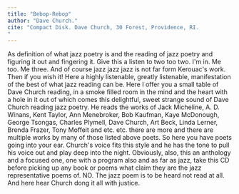 ```yaml
---
title: "Bebop-Rebop"
author: "Dave Church."
cite: "Compact Disk. Dave Church, 30 Forest, Providence, RI.
"
---
```


As definition of what jazz poetry is and the reading of jazz poetry and figuring it out and fingering it. Give this a listen to two too two. I'm in. Me too. Me three. And of course jazz jazz jazz is not far form Kerouac's work. Then if you wish it! Here a highly listenable, greatly listenable, manifestation of the best of what jazz reading can be. Here I offer you a small table of Dave Church reading, in a smoke filled room in the mind and the heart with a hole in it out of which comes this delightful, sweet strange sound of Dave Church reading jazz poetry. He reads the works of Jack Micheline, A. D. Winans, Kent Taylor, Ann Menebroker, Bob Kaufman, Kaye McDonough, George Tsongas, Charles Plymell, Dave Church, Art Beck, Linda Lerner, Brenda Frazer, Tony Moffeit and etc. etc. there are more and there are multiple works by many of those listed above poets. So here you have poets going into your ear. Church's voice fits this style and he has the tone to pull his voice out and play deep into the night. Obviously, also, this an anthology and a focused one, one with a program also and as far as jazz, take this CD before picking up any book or poems what claim they are the jazz representative poems of. NO. The jazz poem is to be heard not read at all. And here hear Church dong it all with justice.
